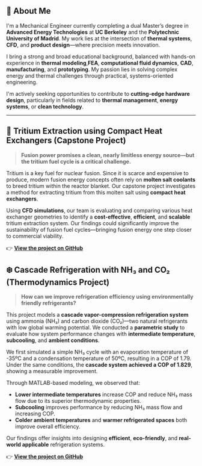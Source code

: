 ## 👋 About Me

I'm a Mechanical Engineer currently completing a dual Master’s degree in **Advanced Energy Technologies** at **UC Berkeley** and the **Polytechnic University of Madrid**. My work lies at the intersection of **thermal systems**, **CFD**, and **product design**—where precision meets innovation.

I bring a strong and broad educational background, balanced with hands-on experience in **thermal modeling**,**FEA**, **computational fluid dynamics**, **CAD**, **manufacturing**, and **prototyping**. My passion lies in solving complex energy and thermal challenges through practical, systems-oriented engineering.

I'm actively seeking opportunities to contribute to **cutting-edge hardware design**, particularly in fields related to **thermal management**, **energy systems**, or **clean technology**.

---

## 📄 Tritium Extraction using Compact Heat Exchangers (Capstone Project)

> **Fusion power promises a clean, nearly limitless energy source—but the tritium fuel cycle is a critical challenge.**

Tritium is a key fuel for nuclear fusion. Since it is scarce and expensive to produce, modern fusion energy concepts often rely on **molten salt coolants** to breed tritium within the reactor blanket. Our capstone project investigates a method for extracting tritium from this molten salt using **compact heat exchangers**.

Using **CFD simulations**, our team is evaluating and comparing various heat exchanger geometries to identify a **cost-effective**, **efficient**, and **scalable** tritium extraction system. Our findings could significantly improve the sustainability of fusion fuel cycles—bringing fusion energy one step closer to commercial viability.

👉 **[View the project on GitHub](https://github.com/estebanlabrador/Tritium-Extraction-Unit)**


## ❄️ Cascade Refrigeration with NH₃ and CO₂ (Thermodynamics Project)

> **How can we improve refrigeration efficiency using environmentally friendly refrigerants?**

This project models a **cascade vapor-compression refrigeration system** using ammonia (NH₃) and carbon dioxide (CO₂)—two natural refrigerants with low global warming potential. We conducted a **parametric study** to evaluate how system performance changes with **intermediate temperature**, **subcooling**, and **ambient conditions**.

We first simulated a simple NH₃ cycle with an evaporation temperature of -35ºC and a condensation temperature of 50ºC, resulting in a COP of 1.79. Under the same conditions, the **cascade system achieved a COP of 1.829**, showing a measurable improvement.

Through MATLAB-based modeling, we observed that:
- **Lower intermediate temperatures** increase COP and reduce NH₃ mass flow due to its superior thermodynamic properties.
- **Subcooling** improves performance by reducing NH₃ mass flow and increasing COP.
- **Colder ambient temperatures** and **warmer refrigerated spaces** both improve overall efficiency.

Our findings offer insights into designing **efficient**, **eco-friendly**, and **real-world applicable** refrigeration systems.

👉 **[View the project on GitHub]()**


